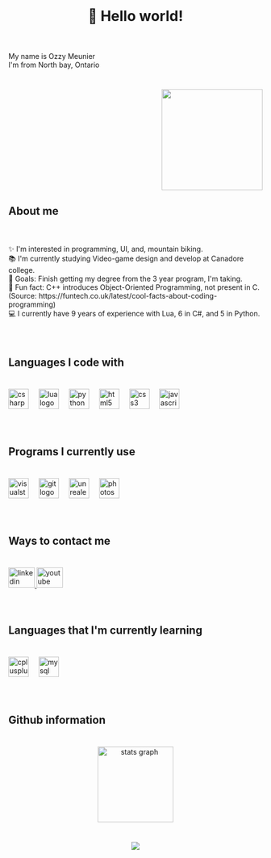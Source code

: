 <!--
  Update: Number 3
  Coded by: https://profile-readme-generator.com/
-->

<br clear="both">

<h1 align="center">👋 Hello world!</h1>

###

<br clear="both">

<p align="left">My name is Ozzy Meunier<br>I'm from North bay, Ontario</p>

###

<br clear="both">

<img align="right" height="200" src="https://lh5.googleusercontent.com/a8DxH_qzOe372N0JP3y0mSLApanzDy12gXfaCTON86sIIq0F1ARsa-qMGVqBsEQj3T7J1GAozMwcnROZQQrpKLM"  />

###

<br clear="both">

<h2 align="left">About me</h2>

###

<br clear="both">

<p align="left">✨ I'm interested in programming, UI, and, mountain biking.<br>📚 I'm currently studying Video-game design and develop at Canadore college.<br>🎯 Goals: Finish getting my degree from the 3 year program, I'm taking.<br>🎲 Fun fact: C++ introduces Object-Oriented Programming, not present in C. (Source: https://funtech.co.uk/latest/cool-facts-about-coding-programming)<br>💻 I currently have 9 years of experience with Lua, 6 in C#, and 5 in Python.</p>

###

<br clear="both">

<h2 align="left">Languages I code with</h2>

###

<br clear="both">

<div align="left">
  <img src="https://skillicons.dev/icons?i=cs" height="40" alt="csharp logo"  />
  <img width="12" />
  <img src="https://skillicons.dev/icons?i=lua" height="40" alt="lua logo"  />
  <img width="12" />
  <img src="https://skillicons.dev/icons?i=py" height="40" alt="python logo"  />
  <img width="12" />
  <img src="https://skillicons.dev/icons?i=html" height="40" alt="html5 logo"  />
  <img width="12" />
  <img src="https://skillicons.dev/icons?i=css" height="40" alt="css3 logo"  />
  <img width="12" />
  <img src="https://skillicons.dev/icons?i=js" height="40" alt="javascript logo"  />
</div>

###

<br clear="both">

<h2 align="left">Programs I currently use</h2>

###

<br clear="both">

<div align="left">
  <img src="https://cdn.jsdelivr.net/gh/devicons/devicon/icons/visualstudio/visualstudio-plain.svg" height="40" alt="visualstudio logo"  />
  <img width="12" />
  <img src="https://cdn.jsdelivr.net/gh/devicons/devicon/icons/git/git-original.svg" height="40" alt="git logo"  />
  <img width="12" />
  <img src="https://skillicons.dev/icons?i=unreal" height="40" alt="unrealengine logo"  />
  <img width="12" />
  <img src="https://cdn.simpleicons.org/adobephotoshop/31A8FF" height="40" alt="photoshop logo"  />
</div>

###

<br clear="both">

<h2 align="left">Ways to contact me</h2>

###

<br clear="both">

<div align="left">
  <a href="https://www.linkedin.com/in/ozzy-meunier-9399b3302/" target="_blank">
    <img src="https://raw.githubusercontent.com/maurodesouza/profile-readme-generator/master/src/assets/icons/social/linkedin/default.svg" width="52" height="40" alt="linkedin logo"  />
  </a>
  <a href="https://www.youtube.com/@OGM1205" target="_blank">
    <img src="https://raw.githubusercontent.com/maurodesouza/profile-readme-generator/master/src/assets/icons/social/youtube/default.svg" width="52" height="40" alt="youtube logo"  />
  </a>
</div>

###

<br clear="both">

<h2 align="left">Languages that I'm currently learning</h2>

###

<br clear="both">

<div align="left">
  <img src="https://skillicons.dev/icons?i=cpp" height="40" alt="cplusplus logo"  />
  <img width="12" />
  <img src="https://skillicons.dev/icons?i=mysql" height="40" alt="mysql logo"  />
</div>

###

<br clear="both">

<h2 align="left">Github information</h2>

###

<br clear="both">

<div align="center">
  <img src="https://github-readme-stats.vercel.app/api?username=TheNumbers-Mason&hide_title=false&hide_rank=false&show_icons=true&include_all_commits=true&count_private=true&disable_animations=false&theme=dracula&locale=en&hide_border=false&order=1" height="150" alt="stats graph"  />
</div>

###

<br clear="both">

<div align="center">
  <img src="https://profile-counter.glitch.me/TheNumbers-Mason/count.svg?"  />
</div>

###
